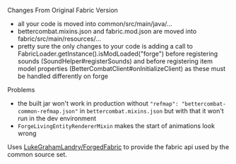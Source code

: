 
Changes From Original Fabric Version
- all your code is moved into common/src/main/java/...
- bettercombat.mixins.json and fabric.mod.json are moved into fabric/src/main/resources/...
- pretty sure the only changes to your code is adding a call to FabricLoader.getInstance().isModLoaded("forge") before registering sounds (SoundHelper#registerSounds) and before registering item model properties (BetterCombatClient#onInitializeClient) as these must be handled differently on forge

Problems 
- the built jar won't work in production without `"refmap": "bettercombat-common-refmap.json"` in `bettercombat.mixins.json` but with that it won't run in the dev environment
- `ForgeLivingEntityRendererMixin` makes the start of animations look wrong

Uses [LukeGrahamLandry/ForgedFabric](https://github.com/LukeGrahamLandry/ForgedFabric) to provide the fabric api used by the common source set. 

